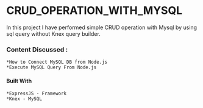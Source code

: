 # CRUD_OPERATION_WITH_MYSQL


In this project I have performed simple CRUD operation with Mysql by using sql query without Knex query builder.



### Content Discussed :

    *How to Connect MySQL DB from Node.js
    *Execute MySQL Query From Node.js


#### Built With

    *ExpressJS - Framework
    *Knex - MySQL